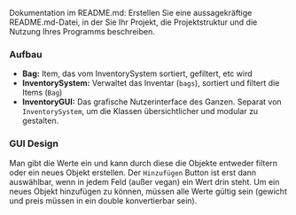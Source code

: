 Dokumentation im README.md: Erstellen Sie eine aussagekräftige README.md-Datei, in der
Sie Ihr Projekt, die Projektstruktur und die Nutzung Ihres Programms beschreiben.

### Aufbau
 - **Bag:** Item, das vom InventorySystem sortiert, gefiltert, etc wird
 - **InventorySystem:** Verwaltet das Inventar (`bags`), sortiert und filtert die Items (`Bag`)
 - **InventoryGUI:** Das grafische Nutzerinterface des Ganzen. Separat von `InventorySystem`, um die Klassen übersichtlicher und modular zu gestalten.


### GUI Design
Man gibt die Werte ein und kann durch diese die Objekte entweder filtern oder ein neues Objekt erstellen.
Der `Hinzufügen` Button ist erst dann auswählbar, wenn in jedem Feld (außer vegan) ein Wert drin steht.
Um ein neues Objekt hinzufügen zu können, müssen alle Werte gültig sein (gewicht und preis müssen in ein double konvertierbar sein). 